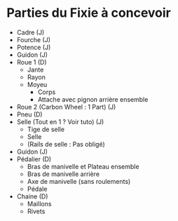 # Parties du Fixie à concevoir

- Cadre (J)
- Fourche (J)
- Potence (J)
- Guidon (J)
- Roue 1 (D)
  - Jante
  - Rayon
  - Moyeu
    - Corps
    - Attache avec pignon arrière ensemble
- Roue 2 (Carbon Wheel : 1 Part) (J)
- Pneu (D)
- Selle (Tout en 1 ? Voir tuto) (J)
  - Tige de selle
  - Selle
  - (Rails de selle : Pas obligé)
- Guidon (J)
- Pédalier (D)
  - Bras de manivelle et Plateau ensemble
  - Bras de manivelle arrière
  - Axe de manivelle (sans roulements)
  - Pédale
- Chaine (D)
  - Maillons
  - Rivets
